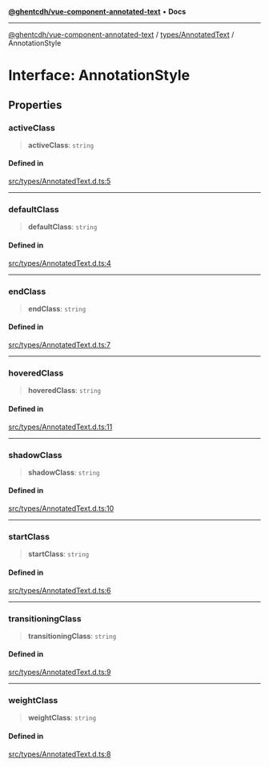 [**@ghentcdh/vue-component-annotated-text**](../../../README.md) • **Docs**

***

[@ghentcdh/vue-component-annotated-text](../../../modules.md) / [types/AnnotatedText](../README.md) / AnnotationStyle

# Interface: AnnotationStyle

## Properties

### activeClass

> **activeClass**: `string`

#### Defined in

[src/types/AnnotatedText.d.ts:5](https://github.com/GhentCDH/vue_component_annotated_text/blob/bbd5dc841c855a8533eb4b63ec1d23dd4ebf9e1d/src/types/AnnotatedText.d.ts#L5)

***

### defaultClass

> **defaultClass**: `string`

#### Defined in

[src/types/AnnotatedText.d.ts:4](https://github.com/GhentCDH/vue_component_annotated_text/blob/bbd5dc841c855a8533eb4b63ec1d23dd4ebf9e1d/src/types/AnnotatedText.d.ts#L4)

***

### endClass

> **endClass**: `string`

#### Defined in

[src/types/AnnotatedText.d.ts:7](https://github.com/GhentCDH/vue_component_annotated_text/blob/bbd5dc841c855a8533eb4b63ec1d23dd4ebf9e1d/src/types/AnnotatedText.d.ts#L7)

***

### hoveredClass

> **hoveredClass**: `string`

#### Defined in

[src/types/AnnotatedText.d.ts:11](https://github.com/GhentCDH/vue_component_annotated_text/blob/bbd5dc841c855a8533eb4b63ec1d23dd4ebf9e1d/src/types/AnnotatedText.d.ts#L11)

***

### shadowClass

> **shadowClass**: `string`

#### Defined in

[src/types/AnnotatedText.d.ts:10](https://github.com/GhentCDH/vue_component_annotated_text/blob/bbd5dc841c855a8533eb4b63ec1d23dd4ebf9e1d/src/types/AnnotatedText.d.ts#L10)

***

### startClass

> **startClass**: `string`

#### Defined in

[src/types/AnnotatedText.d.ts:6](https://github.com/GhentCDH/vue_component_annotated_text/blob/bbd5dc841c855a8533eb4b63ec1d23dd4ebf9e1d/src/types/AnnotatedText.d.ts#L6)

***

### transitioningClass

> **transitioningClass**: `string`

#### Defined in

[src/types/AnnotatedText.d.ts:9](https://github.com/GhentCDH/vue_component_annotated_text/blob/bbd5dc841c855a8533eb4b63ec1d23dd4ebf9e1d/src/types/AnnotatedText.d.ts#L9)

***

### weightClass

> **weightClass**: `string`

#### Defined in

[src/types/AnnotatedText.d.ts:8](https://github.com/GhentCDH/vue_component_annotated_text/blob/bbd5dc841c855a8533eb4b63ec1d23dd4ebf9e1d/src/types/AnnotatedText.d.ts#L8)
